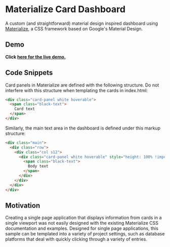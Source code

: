 # Materialize Card Dashboard
A custom (and straightforward) material design inspired dashboard using [Materialize](https://github.com/Dogfalo/materialize), a CSS framework based on Google's Material Design.


## Demo
__Click [here for the live demo.](https://timtheguy.github.io/materialize-card-dashboard/)__


## Code Snippets

Card panels in Materialize are defined with the following structure. Do not interfere with this structure when templating the cards in index.html:
```html
<div class="card-panel white hoverable">
  <span class="black-text">
    Card text
  </span>
</div>
```

Similarly, the main text area in the dashboard is defined under this markup structure:
```html
<div class="main">
  <div class="row">
    <div class="col s12">
      <div class="card-panel white hoverable" style="height: 100% !important;">
        <span class="black-text">
          Body text
        </span>
      </div>
    </div>
  </div>
</div>
```


## Motivation
Creating a single page application that displays information from cards in a single viewport was not easily designed with the existing Materialize CSS documentation and examples. Designed for single page applications, this sample can be templated into a variety of project settings, such as database platforms that deal with quickly clicking through a variety of entries.
